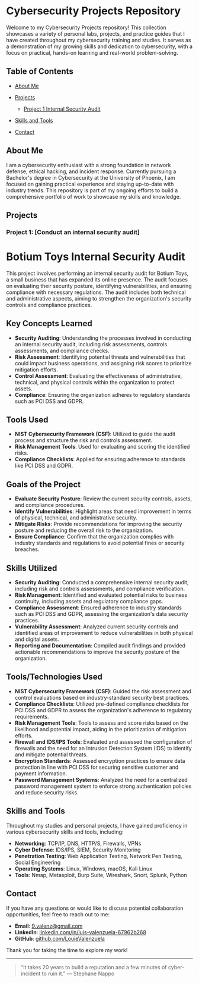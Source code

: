 # Cybersecurity Projects Repository

Welcome to my Cybersecurity Projects repository! This collection showcases a variety of personal labs, projects, and practice guides that I have created throughout my cybersecurity training and studies. It serves as a demonstration of my growing skills and dedication to cybersecurity, with a focus on practical, hands-on learning and real-world problem-solving.

## Table of Contents

- [About Me](#about-me)
- [Projects](#projects)
  - [Project 1 Internal Security Audit](#project-1-conduct-an-internal-security-audit)
    
- [Skills and Tools](#skills-and-tools)
- [Contact](#contact)

## About Me

I am a cybersecurity enthusiast with a strong foundation in network defense, ethical hacking, and incident response. Currently pursuing a Bachelor's degree in Cybersecurity at the University of Phoenix, I am focused on gaining practical experience and staying up-to-date with industry trends. This repository is part of my ongoing efforts to build a comprehensive portfolio of work to showcase my skills and knowledge.

## Projects

### Project 1: [Conduct an internal security audit] 
# Botium Toys Internal Security Audit

This project involves performing an internal security audit for Botium Toys, a small business that has expanded its online presence. The audit focuses on evaluating their security posture, identifying vulnerabilities, and ensuring compliance with necessary regulations. The audit includes both technical and administrative aspects, aiming to strengthen the organization's security controls and compliance practices.

## Key Concepts Learned
- **Security Auditing**: Understanding the processes involved in conducting an internal security audit, including risk assessments, controls assessments, and compliance checks.
- **Risk Assessment**: Identifying potential threats and vulnerabilities that could impact business operations, and assigning risk scores to prioritize mitigation efforts.
- **Control Assessment**: Evaluating the effectiveness of administrative, technical, and physical controls within the organization to protect assets.
- **Compliance**: Ensuring the organization adheres to regulatory standards such as PCI DSS and GDPR.

## Tools Used
- **NIST Cybersecurity Framework (CSF)**: Utilized to guide the audit process and structure the risk and controls assessment.
- **Risk Management Tools**: Used for evaluating and scoring the identified risks.
- **Compliance Checklists**: Applied for ensuring adherence to standards like PCI DSS and GDPR.

## Goals of the Project
- **Evaluate Security Posture**: Review the current security controls, assets, and compliance procedures.
- **Identify Vulnerabilities**: Highlight areas that need improvement in terms of physical, technical, and administrative security.
- **Mitigate Risks**: Provide recommendations for improving the security posture and reducing the overall risk to the organization.
- **Ensure Compliance**: Confirm that the organization complies with industry standards and regulations to avoid potential fines or security breaches.


## Skills Utilized

- **Security Auditing**: Conducted a comprehensive internal security audit, including risk and controls assessments, and compliance verification.
- **Risk Management**: Identified and evaluated potential risks to business continuity, including assets and regulatory compliance gaps.
- **Compliance Assessment**: Ensured adherence to industry standards such as PCI DSS and GDPR, assessing the organization's data security practices.
- **Vulnerability Assessment**: Analyzed current security controls and identified areas of improvement to reduce vulnerabilities in both physical and digital assets.
- **Reporting and Documentation**: Compiled audit findings and provided actionable recommendations to improve the security posture of the organization.

## Tools/Technologies Used

- **NIST Cybersecurity Framework (CSF)**: Guided the risk assessment and control evaluations based on industry-standard security best practices.
- **Compliance Checklists**: Utilized pre-defined compliance checklists for PCI DSS and GDPR to assess the organization's adherence to regulatory requirements.
- **Risk Management Tools**: Tools to assess and score risks based on the likelihood and potential impact, aiding in the prioritization of mitigation efforts.
- **Firewall and IDS/IPS Tools**: Evaluated and assessed the configuration of firewalls and the need for an Intrusion Detection System (IDS) to identify and mitigate potential threats.
- **Encryption Standards**: Assessed encryption practices to ensure data protection in line with PCI DSS for securing sensitive customer and payment information.
- **Password Management Systems**: Analyzed the need for a centralized password management system to enforce strong authentication policies and reduce security risks.




## Skills and Tools

Throughout my studies and personal projects, I have gained proficiency in various cybersecurity skills and tools, including:

- **Networking**: TCP/IP, DNS, HTTP/S, Firewalls, VPNs
- **Cyber Defense**: IDS/IPS, SIEM, Security Monitoring
- **Penetration Testing**: Web Application Testing, Network Pen Testing, Social Engineering
- **Operating Systems**: Linux, Windows, macOS, Kali Linux
- **Tools**: Nmap, Metasploit, Burp Suite, Wireshark, Snort, Splunk, Python

## Contact

If you have any questions or would like to discuss potential collaboration opportunities, feel free to reach out to me:

- **Email**: [9.valenz@gmail.com](mailto:9.valenz@gmail.com)
- **LinkedIn**: [linkedin.com/in/luis-valenzuela-67962b268](https://linkedin.com/in/luis-valenzuela-67962b268)
- **GitHub**: [github.com/LouieValenzuela](https://github.com/StarWolfx64)

Thank you for taking the time to explore my work!

---

> “It takes 20 years to build a reputation and a few minutes of cyber-incident to ruin it.” ― Stephane Nappo
